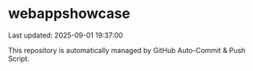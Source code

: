 # webappshowcase
Last updated: 2025-09-01 19:37:00

This repository is automatically managed by GitHub Auto-Commit & Push Script.
